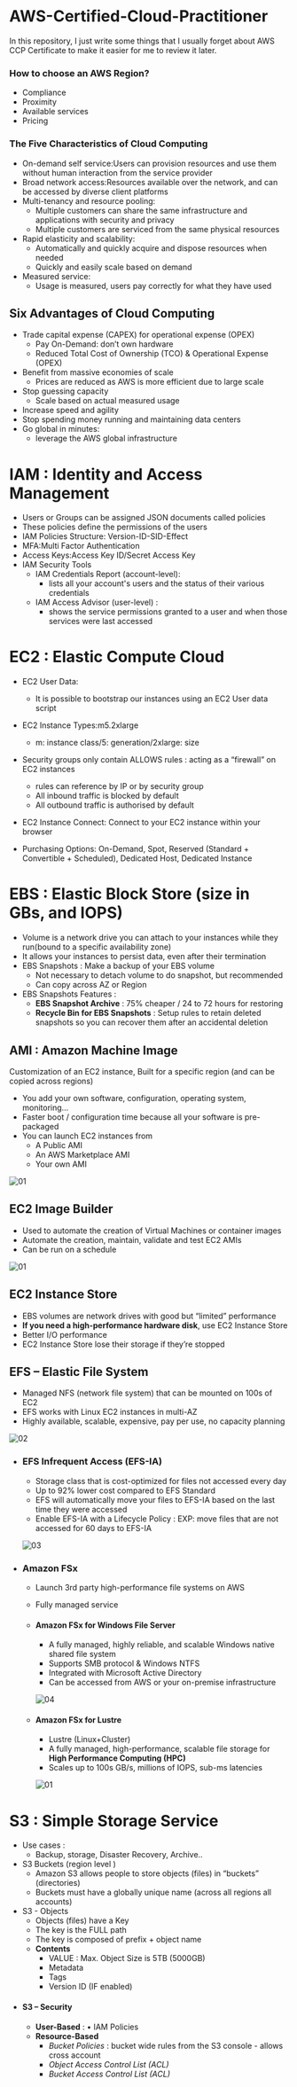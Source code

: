 # AWS-Certified-Cloud-Practitioner
In this repository, I just write some things that I usually forget about AWS CCP Certificate to make it easier for me to review it later.



### How to choose an AWS Region?
- Compliance
- Proximity
- Available services
- Pricing

### The Five Characteristics of Cloud Computing
- On-demand self service:Users can provision resources and use them without human interaction from the service provider
- Broad network access:Resources available over the network, and can be accessed by diverse client platforms
- Multi-tenancy and resource pooling:
	- Multiple customers can share the same infrastructure and applications with security and privacy
	- Multiple customers are serviced from the same physical resources
- Rapid elasticity and scalability:
	- Automatically and quickly acquire and dispose resources when needed
	- Quickly and easily scale based on demand
- Measured service:
	- Usage is measured, users pay correctly for what they have used

## Six Advantages of Cloud Computing
- Trade capital expense (CAPEX) for operational expense (OPEX)
	- Pay On-Demand: don’t own hardware
	- Reduced Total Cost of Ownership (TCO) & Operational Expense (OPEX)
- Benefit from massive economies of scale
	- Prices are reduced as AWS is more efficient due to large scale
- Stop guessing capacity
	- Scale based on actual measured usage
- Increase speed and agility
- Stop spending money running and maintaining data centers
- Go global in minutes: 
	- leverage the AWS global infrastructure

# IAM : Identity and Access Management
- Users or Groups can be assigned JSON documents called policies
- These policies define the permissions of the users
- IAM Policies Structure: Version-ID-SID-Effect
- MFA:Multi Factor Authentication
- Access Keys:Access Key ID/Secret Access Key
- IAM Security Tools
	- IAM Credentials Report (account-level): 
		- lists all your account's users and the status of their various credentials
	- IAM Access Advisor (user-level) :
		- shows the service permissions granted to a user and when those services were last accessed

# EC2 : Elastic Compute Cloud
- EC2 User Data:
	- It is possible to bootstrap our instances using an EC2 User data script
- EC2 Instance Types:m5.2xlarge
	- m: instance class/5: generation/2xlarge: size

- Security groups only contain ALLOWS rules : acting as a “firewall” on EC2 instances	
	- rules can reference by IP or by security group
	- All inbound traffic is blocked by default
	- All outbound traffic is authorised by default
- EC2 Instance Connect: Connect to your EC2 instance within your browser

- Purchasing Options: On-Demand, Spot, Reserved (Standard + Convertible + Scheduled), Dedicated Host, Dedicated Instance

# EBS : Elastic Block Store (size in GBs, and IOPS)
- Volume is a network drive you can attach to your instances while they run(bound to a specific availability zone)
- It allows your instances to persist data, even after their termination
- EBS Snapshots : Make a backup of your EBS volume
	- Not necessary to detach volume to do snapshot, but recommended
	- Can copy across AZ or Region
- EBS Snapshots Features :
	- __EBS Snapshot Archive__ : 75% cheaper / 24 to 72 hours for restoring
	- __Recycle Bin for EBS Snapshots__ : Setup rules to retain deleted snapshots so you can recover them after an accidental deletion
## AMI : Amazon Machine Image
Customization of an EC2 instance, Built for a specific region (and can be copied across regions)
- You add your own software, configuration, operating system, monitoring…
- Faster boot / configuration time because all your software is pre-packaged
- You can launch EC2 instances from
	- A Public AMI
	- An AWS Marketplace AMI
	- Your own AMI 


![01](https://user-images.githubusercontent.com/46396011/226205226-513fc14f-2a04-4d12-9cec-aca5db7ea6ed.PNG)

## EC2 Image Builder
- Used to automate the creation of Virtual Machines or container images
- Automate the creation, maintain, validate and test EC2 AMIs
- Can be run on a schedule


![01](https://user-images.githubusercontent.com/46396011/226205359-c289b19d-5347-48ef-b695-6d6534e8a7d0.PNG)

## EC2 Instance Store
- EBS volumes are network drives with good but “limited” performance
- __If you need a high-performance hardware disk__, use EC2 Instance Store
- Better I/O performance
- EC2 Instance Store lose their storage if they’re stopped

## EFS – Elastic File System
- Managed NFS (network file system) that can be mounted on 100s of EC2
- EFS works with Linux EC2 instances in multi-AZ
- Highly available, scalable, expensive, pay per use, no capacity planning


![02](https://user-images.githubusercontent.com/46396011/226205550-80ff75a0-98b0-475f-adc2-e32cd821a026.PNG)
- ### EFS Infrequent Access (EFS-IA)
	- Storage class that is cost-optimized for files not accessed every day
	- Up to 92% lower cost compared to EFS Standard
	- EFS will automatically move your files to EFS-IA based on the last time they were accessed
	- Enable EFS-IA with a Lifecycle Policy : EXP: move files that are not accessed for 60 days to EFS-IA
	
	
	![03](https://user-images.githubusercontent.com/46396011/226205750-212a75c9-72d4-4f60-a105-2fbac1d45570.PNG)
	
- ### Amazon FSx
	- Launch 3rd party high-performance file systems on AWS
	- Fully managed service
	- #### Amazon FSx for Windows File Server
		- A fully managed, highly reliable, and scalable Windows native shared file system 
		- Supports SMB protocol & Windows NTFS
		- Integrated with Microsoft Active Directory
		- Can be accessed from AWS or your on-premise infrastructure
		
		![04](https://user-images.githubusercontent.com/46396011/226208511-543ffcd1-e8d7-40c6-93d4-b1b20d649ebe.PNG)

	- #### Amazon FSx for Lustre
		- Lustre (Linux+Cluster)
		- A fully managed, high-performance, scalable file storage for __High Performance Computing (HPC)__
		- Scales up to 100s GB/s, millions of IOPS, sub-ms latencies
		
		![01](https://user-images.githubusercontent.com/46396011/226208620-0fd0b592-c188-4a04-8580-cfdaac5ca103.PNG)
		
		
# S3 : Simple Storage Service 
- Use cases :
	- Backup, storage, Disaster Recovery, Archive..
- S3 Buckets (region level )
	- Amazon S3 allows people to store objects (files) in “buckets” (directories)
	- Buckets must have a globally unique name (across all regions all accounts)
- S3 - Objects
	- Objects (files) have a Key
	- The key is the FULL path
	- The key is composed of prefix + object name
	- __Contents__
		- VALUE : Max. Object Size is 5TB (5000GB)
		- Metadata
		- Tags
		- Version ID (IF enabled)
- #### S3 – Security
	- __User-Based__ : • IAM Policies
	- __Resource-Based__
		- _Bucket Policies_ : bucket wide rules from the S3 console - allows cross account
		- _Object Access Control List (ACL)_
		- _Bucket Access Control List (ACL)_




